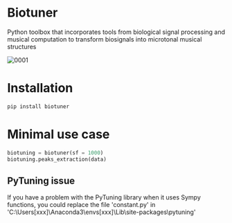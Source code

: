 
# Biotuner
Python toolbox that incorporates tools from biological signal processing and musical computation to transform biosignals into microtonal musical structures

![0001](https://user-images.githubusercontent.com/49297774/118917915-e7334400-b8ff-11eb-9bfd-e647c4500b33.jpg)

# Installation

```python
pip install biotuner
```

# Minimal use case

```python
biotuning = biotuner(sf = 1000)
biotuning.peaks_extraction(data)
```

## PyTuning issue

If you have a problem with the PyTuning library when it uses Sympy functions, you could replace the file 'constant.py' in 
'C:\Users\[xxx]\Anaconda3\envs\[xxx]\Lib\site-packages\pytuning'
